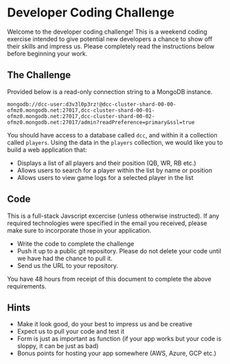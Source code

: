 # Developer Coding Challenge
Welcome to the developer coding challenge! This is a weekend coding exercise intended to give potential new developers a chance to show off their skills and impress us. Please completely read the instructions below before beginning your work.

## The Challenge
Provided below is a read-only connection string to a MongoDB instance.

`mongodb://dcc-user:d3v3l0p3rz!@dcc-cluster-shard-00-00-ofmz0.mongodb.net:27017,dcc-cluster-shard-00-01-ofmz0.mongodb.net:27017,dcc-cluster-shard-00-02-ofmz0.mongodb.net:27017/admin?readPreference=primary&ssl=true`

You should have access to a database called `dcc`, and within it a collection called `players`. Using the data in the `players` collection, we would like you to build a web application that:

* Displays a list of all players and their position (QB, WR, RB etc.)
* Allows users to search for a player within the list by name or position
* Allows users to view game logs for a selected player in the list


## Code
This is a full-stack Javscript excercise (unless otherwise instructed). If any required technologies were specified in the email you received, please make sure to incorporate those in your application.

* Write the code to complete the challenge
* Push it up to a public git repository. Please do not delete your code until we have had the chance to pull it.
* Send us the URL to your repository.

You have 48 hours from receipt of this document to complete the above requirements.

## Hints

* Make it look good, do your best to impress us and be creative
* Expect us to pull your code and test it
* Form is just as important as function (if your app works but your code is sloppy, it can be just as bad)
* Bonus points for hosting your app somewhere (AWS, Azure, GCP etc.)

